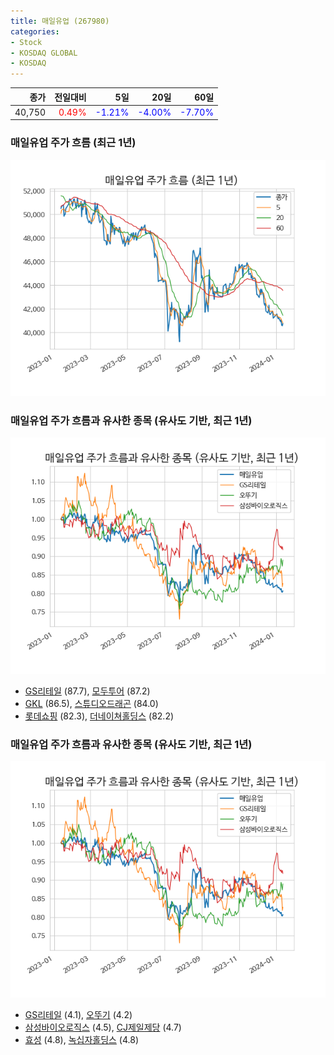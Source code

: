 ```yaml
---
title: 매일유업 (267980)
categories:
- Stock
- KOSDAQ GLOBAL
- KOSDAQ
---
```


|종가|전일대비|5일|20일|60일|
|---:|-------:|--:|---:|---:|
|40,750|<span style="color: red">0.49%</span>|<span style="color: blue">-1.21%</span>|<span style="color: blue">-4.00%</span>|<span style="color: blue">-7.70%</span>|

<!-- more -->
### 매일유업 주가 흐름 (최근 1년)
![267980](/assets/images/stock/267980.png)


### 매일유업 주가 흐름과 유사한 종목 (유사도 기반, 최근 1년)
![267980](/assets/images/stock/267980_sim.png)

- [GS리테일](/007070/) (87.7), [모두투어](/080160/) (87.2)
- [GKL](/114090/) (86.5), [스튜디오드래곤](/253450/) (84.0)
- [롯데쇼핑](/023530/) (82.3), [더네이쳐홀딩스](/298540/) (82.2)


### 매일유업 주가 흐름과 유사한 종목 (유사도 기반, 최근 1년)
![267980](/assets/images/stock/267980_sim.png)

- [GS리테일](/007070/) (4.1), [오뚜기](/007310/) (4.2)
- [삼성바이오로직스](/207940/) (4.5), [CJ제일제당](/097950/) (4.7)
- [효성](/004800/) (4.8), [녹십자홀딩스](/005250/) (4.8)